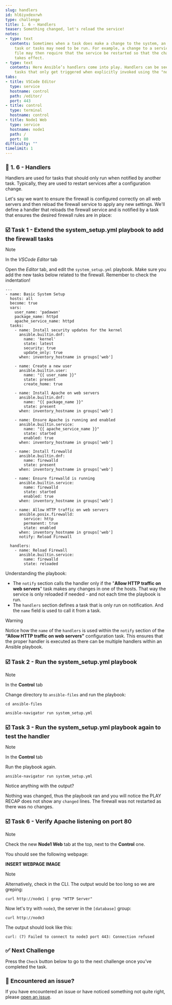 ```yaml
---
slug: handlers
id: hl6iyxdexrwh
type: challenge
title: 1. 6 - Handlers
teaser: Something changed, let's reload the service!
notes:
- type: text
  contents: Sometimes when a task does make a change to the system, an additional
    task or tasks may need to be run. For example, a change to a service’s configuration
    file may then require that the service be restarted so that the changed configuration
    takes effect.
- type: text
  contents: Here Ansible’s handlers come into play. Handlers can be seen as inactive
    tasks that only get triggered when explicitly invoked using the "notify" statement.
tabs:
- title: VSCode Editor
  type: service
  hostname: control
  path: /editor/
  port: 443
- title: control
  type: terminal
  hostname: control
- title: Node1 Web
  type: service
  hostname: node1
  path: /
  port: 80
difficulty: ""
timelimit: 1
---
```

👋 1. 6 - Handlers
===

Handlers are used for tasks that should only run when notified by another task. Typically, they are used to restart services after a configuration change.

Let's say we want to ensure the firewall is configured correctly on all web servers and then reload the firewall service to apply any new settings. We'll define a handler that reloads the firewall service and is notified by a task that ensures the desired firewall rules are in place:

☑️ Task 1 - Extend the system_setup.yml playbook to add the firewall tasks
===

> [!NOTE]
>  In the *VSCode Editor* tab

Open the *Editor* tab, and edit the `system_setup.yml` playbook. Make sure you add the new tasks below related to the firewall. Remember to check the indentation!

```
---
- name: Basic System Setup
  hosts: all
  become: true
  vars:
    user_name: 'padawan'
    package_name: httpd
    apache_service_name: httpd
  tasks:
    - name: Install security updates for the kernel
      ansible.builtin.dnf:
        name: 'kernel'
        state: latest
        security: true
        update_only: true
      when: inventory_hostname in groups['web']

    - name: Create a new user
      ansible.builtin.user:
        name: "{{ user_name }}"
        state: present
        create_home: true

    - name: Install Apache on web servers
      ansible.builtin.dnf:
        name: "{{ package_name }}"
        state: present
      when: inventory_hostname in groups['web']

    - name: Ensure Apache is running and enabled
      ansible.builtin.service:
        name: "{{ apache_service_name }}"
        state: started
        enabled: true
      when: inventory_hostname in groups['web']

    - name: Install firewalld
      ansible.builtin.dnf:
        name: firewalld
        state: present
      when: inventory_hostname in groups['web']

    - name: Ensure firewalld is running
      ansible.builtin.service:
        name: firewalld
        state: started
        enabled: true
      when: inventory_hostname in groups['web']

    - name: Allow HTTP traffic on web servers
      ansible.posix.firewalld:
        service: http
        permanent: true
        state: enabled
      when: inventory_hostname in groups['web']
      notify: Reload Firewall

  handlers:
    - name: Reload Firewall
      ansible.builtin.service:
        name: firewalld
        state: reloaded
```

Understanding the playbook:
* The `notify` section calls the handler only if the "**Allow HTTP traffic on web servers**" task makes any changes in one of the hosts. That way the service is only reloaded if needed - and not each time the playbook is run.
* The `handlers` section defines a task that is only run on notification. And the `name` field is used to call it from a task.

> [!WARNING]
> Notice how the `name` of the `handlers`  is used within the `notify` section of the **“Allow HTTP traffic on web servers”** configuration task. This ensures that the proper handler is executed as there can be multiple handlers within an Ansible playbook.


☑️ Task 2 - Run the system_setup.yml playbook
===

> [!NOTE]
> In the **Control** tab

Change directory to `ansible-files` and run the playbook:

```
cd ansible-files
```

```
ansible-navigator run system_setup.yml
```




☑️ Task 3 - Run the system_setup.yml playbook again to test the handler
===

> [!NOTE]
> In the **Control** tab

Run the playbook again.

```
ansible-navigator run system_setup.yml
```

Notice anything with the output?

Nothing was changed, thus the playbook ran and you will notice the PLAY RECAP does not show any `changed` lines. The firewall was not restarted as there was no changes.



☑️ Task 6 - Verify Apache listening on port 80
===

> [!NOTE]
> Check the new **Node1 Web** tab at the top, next to the **Control** one.

You should see the following webpage:

**INSERT WEBPAGE IMAGE**

> [!NOTE]
> Alternatively, check in the CLI. The output would be too long so we are greping:

```
curl http://node1 | grep "HTTP Server"
```

Now let's try with `node3`, the server in the `[database]` group:

```
curl http://node3
```
The output should look like this:
```
curl: (7) Failed to connect to node3 port 443: Connection refused
```


✅ Next Challenge
===
Press the `Check` button below to go to the next challenge once you’ve completed the task.

🐛 Encountered an issue?
====

If you have encountered an issue or have noticed something not quite right, please [open an issue](https://github.com/ansible/instruqt/issues/new?labels=writing-first-playbook&title=Issue+with+Writing+First+Playbook+slug+ID:+handlers&assignees=rlopez133).

<style type="text/css" rel="stylesheet">
  .lightbox {
    display: none;
    position: fixed;
    justify-content: center;
    align-items: center;
    z-index: 999;
    top: 0;
    left: 0;
    right: 0;
    bottom: 0;
    padding: 1rem;
    background: rgba(0, 0, 0, 0.8);
    margin-left: auto;
    margin-right: auto;
    margin-top: auto;
    margin-bottom: auto;
  }
  .lightbox:target {
    display: flex;
  }
  .lightbox img {
    /* max-height: 100% */
    max-width: 60%;
    max-height: 60%;
  }
  img {
    display: block;
    margin-left: auto;
    margin-right: auto;
  }
  h1 {
    font-size: 18px;
  }
    h2 {
    font-size: 16px;
    font-weight: 600
  }
    h3 {
    font-size: 14px;
    font-weight: 600
  }
  p span {
    font-size: 14px;
  }
  ul li span {
    font-size: 14px
  }
</style>
